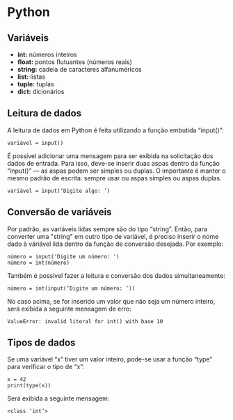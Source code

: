 # **Python**

## **Variáveis**

+ **int:** números inteiros
+ **float:** pontos flutuantes (números reais)
+ **string:** cadeia de caracteres alfanuméricos
+ **list:** listas
+ **tuple:** tuplas
+ **dict:** dicionários

## Leitura de dados

A leitura de dados em Python é feita utilizando a função embutida “input()”:

~~~
variável = input()
~~~

É possível adicionar uma mensagem para ser exibida na solicitação dos dados de entrada. Para isso, deve-se inserir duas aspas dentro da função “input()” — as aspas podem ser simples ou duplas. O importante é manter o mesmo padrão de escrita: sempre usar ou aspas simples ou aspas duplas.

~~~
variável = input(‘Digite algo: ’)
~~~

## Conversão de variáveis

Por padrão, as variáveis lidas sempre são do tipo “string”. Então, para converter uma "string" em outro tipo de variável, é preciso inserir o nome dado à váriável lida dentro da função de conversão desejada. Por exemplo:

~~~
número = input('Digite um número: ')
número = int(número)
~~~

Também é possível fazer a leitura e conversão dos dados simultaneamente:

~~~
número = int(input(‘Digite um número: ‘))
~~~

No caso acima, se for inserido um valor que não seja um número inteiro, será exibida a seguinte mensagem de erro:

~~~
ValueError: invalid literal for int() with base 10
~~~

## Tipos de dados

Se uma variável “x” tiver um valor inteiro, pode-se usar a função “type” para verificar o tipo de “x”:

~~~
x = 42
print(type(x))
~~~

Será exibida a seguinte mensagem:

~~~
<class ‘int’>
~~~

